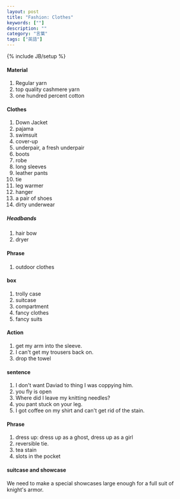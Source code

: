 ```yaml
---
layout: post
title: "Fashion: Clothes"
keywords: [""]
description: ""
category: "言葉"
tags: ["英語"]
---
```

{% include JB/setup %}

#### Material
1. Regular yarn
2. top quality cashmere yarn
3. one hundred percent cotton

#### Clothes
1. Down Jacket
2. pajama
4. swimsuit
5. cover-up
6. underpair, a fresh underpair
7. boots
8. robe
1. long sleeves
2. leather pants
3. tie
4. leg warmer
5. hanger
6. a pair of shoes
7. dirty underwear


##### Headbands
1. hair bow
2. dryer

#### Phrase

####
1. outdoor clothes

#### box
1. trolly case
2. suitcase
3. compartment
4. fancy clothes
5. fancy suits


#### Action
1. get my arm into the sleeve.
2. I can't get my trousers back on.
3. drop the towel

#### sentence
1. I don't want Daviad to thing I was coppying him.
2. you fly is open
3. Where did I leave my knitting needles?
4. you pant stuck on your leg.
5. I got coffee on my shirt and can't get rid of the stain.


#### Phrase
1. dress up: dress up as a ghost, dress up as a girl
2. reversible tie.
3. tea stain
4. slots in the pocket

#### suitcase and showcase
We need to make a special showcases large enough for a full suit of knight's armor.
